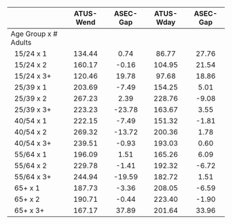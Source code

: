 
|                      |    ATUS-Wend |     ASEC-Gap |    ATUS-Wday |     ASEC-Gap |
| -------------------- | :----------: | :----------: | :----------: | :----------: |
| Age Group x # Adults |              |              |              |              |
| &nbsp;&nbsp;15/24 x 1 |       134.44 |         0.74 |        86.77 |        27.76 |
| &nbsp;&nbsp;15/24 x 2 |       160.17 |        -0.16 |       104.95 |        21.54 |
| &nbsp;&nbsp;15/24 x 3+ |       120.46 |        19.78 |        97.68 |        18.86 |
| &nbsp;&nbsp;25/39 x 1 |       203.69 |        -7.49 |       154.25 |         5.01 |
| &nbsp;&nbsp;25/39 x 2 |       267.23 |         2.39 |       228.76 |        -9.08 |
| &nbsp;&nbsp;25/39 x 3+ |       223.23 |       -23.78 |       163.67 |         3.55 |
| &nbsp;&nbsp;40/54 x 1 |       222.15 |        -7.49 |       151.32 |        -1.81 |
| &nbsp;&nbsp;40/54 x 2 |       269.32 |       -13.72 |       200.36 |         1.78 |
| &nbsp;&nbsp;40/54 x 3+ |       239.51 |        -0.93 |       193.03 |         0.60 |
| &nbsp;&nbsp;55/64 x 1 |       196.09 |         1.51 |       165.26 |         6.09 |
| &nbsp;&nbsp;55/64 x 2 |       229.78 |        -1.41 |       192.32 |        -6.72 |
| &nbsp;&nbsp;55/64 x 3+ |       244.94 |       -19.59 |       182.72 |         1.51 |
| &nbsp;&nbsp;65+ x 1  |       187.73 |        -3.36 |       208.05 |        -6.59 |
| &nbsp;&nbsp;65+ x 2  |       190.71 |        -0.44 |       223.40 |        -1.90 |
| &nbsp;&nbsp;65+ x 3+ |       167.17 |        37.89 |       201.64 |        33.96 |

